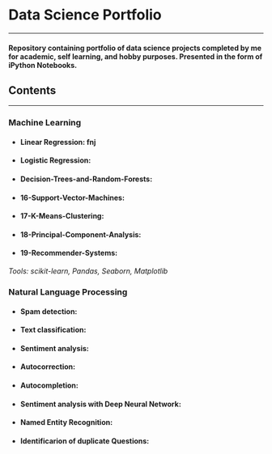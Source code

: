 # **Data Science Portfolio**
---

#### Repository containing portfolio of data science projects completed by me for academic, self learning, and hobby purposes. Presented in the form of iPython Notebooks.

## **Contents**
---
### **Machine Learning**
- #### **Linear Regression:** fnj
- #### **Logistic Regression:** 
- #### **Decision-Trees-and-Random-Forests:** 
- #### **16-Support-Vector-Machines:** 
- #### **17-K-Means-Clustering:** 
- #### **18-Principal-Component-Analysis:** 
- #### **19-Recommender-Systems:** 


*Tools: scikit-learn, Pandas, Seaborn, Matplotlib*

### **Natural Language Processing**
- #### **Spam detection:**
- #### **Text classification:**
- #### **Sentiment analysis:**
- #### **Autocorrection:**
- #### **Autocompletion:**
- #### **Sentiment analysis with Deep Neural Network:**
- #### **Named Entity Recognition:**
- #### **Identificarion of duplicate Questions:**
